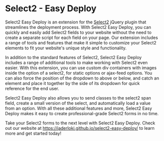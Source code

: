 # Select2 - Easy Deploy
Select2 Easy Deploy is an extension for the [Select2](https://github.com/select2/select2) jQuery plugin that streamlines the deployment process. With Select2 Easy Deploy, you can quickly and easily add Select2 fields to your website without the need to create a separate script for each field on your page. Our extension includes a range of tools and features that make it simple to customize your Select2 elements to fit your website's unique style and functionality.

In addition to the standard features of Select2, Select2 Easy Deploy includes a range of additional tools to make working with Select2 even easier. With this extension, you can use custom div containers with images inside the option of a select2, for static options or ajax-feed options. You can also force the position of the dropdown to above or below, and catch an element and place it together by the side of its dropdown for quick reference for the end user.

Select2 Easy Deploy also allows you to send classes to the select2 span field, create a small version of the select, and automatically load a value from an option. With all these additional features and more, Select2 Easy Deploy makes it easy to create professional-grade Select2 forms in no time.

Take your Select2 forms to the next level with Select2 Easy Deploy. Check out our website at https://jaderloki.github.io/select2-easy-deploy/ to learn more and get started today!